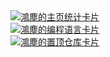 <div>
<a href="https://github.com/anuraghazra/github-readme-stats">
  <!-- 主页卡片之「Github Status」  -->
  <img align="center" src="https://github-readme-stats.vercel.app/api?username=hwame&show_icons=true&count_private=true&include_all_commits=true&theme=cobalt" alt="鴻塵的主页统计卡片" />
</a>
</br>
<a href="https://github.com/anuraghazra/github-readme-stats">
  <!-- 主页卡片之「常用编程语言」  -->
  <img align="center" src="https://github-readme-stats.vercel.app/api/top-langs/?username=hwame&layout=compact&theme=cobalt" alt="鴻塵的编程语言卡片" />
</a>
</br>
<a href="https://github.com/hwame/hwame.github.io">
  <!-- 主页卡片之「置顶仓库」 -->
  <img align="center" src="https://github-readme-stats.vercel.app/api/pin/?username=hwame&repo=hwame.github.io&theme=cobalt" alt="鴻塵的置顶仓库卡片" />
</a>
</div>


<!--
**hwame/hwame** is a ✨ _special_ ✨ repository because its `README.md` (this file) appears on your GitHub profile.

Here are some ideas to get you started:

- 🔭 I’m currently working on ...
- 🌱 I’m currently learning ...
- 👯 I’m looking to collaborate on ...
- 🤔 I’m looking for help with ...
- 💬 Ask me about ...
- 📫 How to reach me: ...
- 😄 Pronouns: ...
- ⚡ Fun fact: ...
- 👻 创建于2020-09-28 21:22:32.
-->
